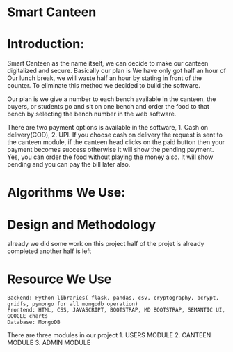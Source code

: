 # Smart Canteen

# Introduction:

Smart Canteen as the name itself, we can decide to make our canteen digitalized and secure. Basically our plan is We have only got half an hour of Our lunch break, we will waste half an hour by stating in front of the counter. To eliminate this method we decided to build the software.

Our plan is we give a number to each bench available in the canteen, the buyers, or students go and sit on one bench and order the food to that bench by selecting the bench number in the web software.

There are two payment options is available in the software, 1. Cash on delivery(COD), 2. UPI. If you choose cash on delivery the request is sent to the canteen module, if the canteen head clicks on the paid button then your payment becomes success otherwise it will show the pending payment. Yes, you can order the food without playing the money also. It will show pending and you can pay the bill later also.

# Algorithms We Use:



# Design and Methodology

already we did some work on this project half of the projet is already completed another half is left

# Resource We Use
    Backend: Python libraries( flask, pandas, csv, cryptography, bcrypt, gridfs, pymongo for all mongodb operation)
    Frontend: HTML, CSS, JAVASCRIPT, BOOTSTRAP, MD BOOTSTRAP, SEMANTIC UI, GOOGLE charts
    Database: MongoDB
 
 There are three modules in our project
    1. USERS MODULE
    2. CANTEEN MODULE
    3. ADMIN MODULE
  
